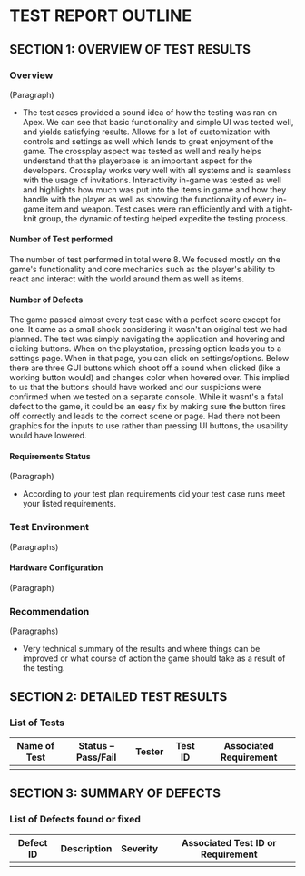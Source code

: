 # TEST REPORT OUTLINE

## SECTION 1: OVERVIEW OF TEST RESULTS

### Overview

(Paragraph)
* The test cases provided a sound idea of how the testing was ran on Apex. We can see that basic functionality and simple UI was tested well, and yields satisfying results. Allows for a lot of customization with controls and settings as well which lends to great enjoyment of the game. The crossplay aspect was tested as well and really helps understand that the playerbase is an important aspect for the developers. Crossplay works very well with all systems and is seamless with the usage of invitations. Interactivity in-game was tested as well and highlights how much was put into the items in game and how they handle with the player as well as showing the functionality of every in-game item and weapon. Test cases were ran efficiently and with a tight-knit group, the dynamic of testing helped expedite the testing process.

#### Number of Test performed
The number of test performed in total were 8. We focused mostly on the game's functionality and core mechanics such as the player's ability to react and
interact with the world around them as well as items. 

#### Number of Defects

The game passed almost every test case with a perfect score except for one. It came as a small shock considering it wasn't an original test we had planned.
The test was simply navigating the application and hovering and clicking buttons. When on the playstation, pressing option leads you to a settings page.
When in that page, you can click on settings/options. Below there are three GUI buttons which shoot off a sound when clicked (like a working button would)
and changes color when hovered over. This implied to us that the buttons should have worked and our suspicions were confirmed when we tested on a separate console.
While it wasnt's a fatal defect to the game, it could be an easy fix by making sure the button fires off correctly and leads to the correct scene or page. Had there not been
graphics for the inputs to use rather than pressing UI buttons, the usability would have lowered.

#### Requirements Status

(Paragraph)
* According to your test plan requirements did your test case runs meet your listed requirements.

### Test Environment

(Paragraphs)

#### Hardware Configuration

(Paragraph)

### Recommendation

(Paragraphs)
* Very technical summary of the results and where things can be improved or what course of action the game should take as a result of the testing.


## SECTION 2: DETAILED TEST RESULTS

### List of Tests

| Name of Test | Status – Pass/Fail | Tester | Test ID | Associated Requirement |
|---|---|---|---|---|
| | | | | |

## SECTION 3: SUMMARY OF DEFECTS

### List of Defects found or fixed

| Defect ID | Description | Severity | Associated Test ID or Requirement |
|---|---|---|---|
| | | | |
